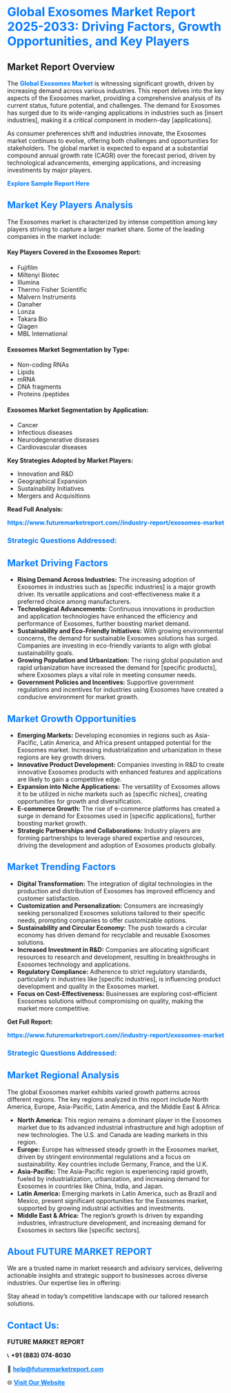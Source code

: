 <h1 style="color: #007BFF;">Global Exosomes Market Report 2025-2033: Driving Factors, Growth Opportunities, and Key Players</h1>

<section id="overview">
<h2>Market Report Overview</h2>
<p>The <a href="https://www.futuremarketreport.com//industry-report/exosomes-market" style="color: #007BFF; text-decoration: none;"><strong>Global Exosomes Market</strong></a> is witnessing significant growth, driven by increasing demand across various industries. This report delves into the key aspects of the Exosomes market, providing a comprehensive analysis of its current status, future potential, and challenges. The demand for Exosomes has surged due to its wide-ranging applications in industries such as [insert industries], making it a critical component in modern-day [applications].</p>
<p>As consumer preferences shift and industries innovate, the Exosomes market continues to evolve, offering both challenges and opportunities for stakeholders. The global market is expected to expand at a substantial compound annual growth rate (CAGR) over the forecast period, driven by technological advancements, emerging applications, and increasing investments by major players.</p>
</section>

<section id="overview">
<p><a href="https://www.futuremarketreport.com//request-sample/reportId=82654" style="color: #007BFF; text-decoration: none;"><strong>Explore Sample Report Here</strong></a></p>
</section>

<section id="key-players">
<h2 style="color: #007BFF;">Market Key Players Analysis</h2>
<p>The Exosomes market is characterized by intense competition among key players striving to capture a larger market share. Some of the leading companies in the market include:</p>
<h4>Key Players Covered in the Exosomes Report:</h4>
<ul><li>Fujifilm</li><li>Miltenyi Biotec</li><li>Illumina</li><li>Thermo Fisher Scientific</li><li>Malvern Instruments</li><li>Danaher</li><li>Lonza</li><li>Takara Bio</li><li>Qiagen</li><li>MBL International</li></ul>
<h4>Exosomes Market Segmentation by Type:</h4>
<ul><li>Non-coding RNAs</li><li>Lipids</li><li>mRNA</li><li>DNA fragments</li><li>Proteins /peptides</li></ul>

<h4>Exosomes Market Segmentation by Application:</h4>
<ul><li>Cancer</li><li>Infectious diseases</li><li>Neurodegenerative diseases</li><li>Cardiovascular diseases</li></ul>
<p><strong>Key Strategies Adopted by Market Players:</strong></p>
<ul>
<li>Innovation and R&D</li>
<li>Geographical Expansion</li>
<li>Sustainability Initiatives</li>
<li>Mergers and Acquisitions</li>
</ul>
</section>

<section>
<p><strong>Read Full Analysis: </strong></p><a href="https://www.futuremarketreport.com//industry-report/exosomes-market" style="color: #007BFF; text-decoration: none;"><strong>https://www.futuremarketreport.com//industry-report/exosomes-market</strong></a>
<h3 style="color: #007BFF;">Strategic Questions Addressed:</h3>
</section>

<section id="driving-factors">
<h2 style="color: #007BFF;">Market Driving Factors</h2>
<ul>
<li><strong>Rising Demand Across Industries:</strong> The increasing adoption of Exosomes in industries such as [specific industries] is a major growth driver. Its versatile applications and cost-effectiveness make it a preferred choice among manufacturers.</li>
<li><strong>Technological Advancements:</strong> Continuous innovations in production and application technologies have enhanced the efficiency and performance of Exosomes, further boosting market demand.</li>
<li><strong>Sustainability and Eco-Friendly Initiatives:</strong> With growing environmental concerns, the demand for sustainable Exosomes solutions has surged. Companies are investing in eco-friendly variants to align with global sustainability goals.</li>
<li><strong>Growing Population and Urbanization:</strong> The rising global population and rapid urbanization have increased the demand for [specific products], where Exosomes plays a vital role in meeting consumer needs.</li>
<li><strong>Government Policies and Incentives:</strong> Supportive government regulations and incentives for industries using Exosomes have created a conducive environment for market growth.</li>
</ul>
</section>

<section id="growth-opportunities">
<h2 style="color: #007BFF;">Market Growth Opportunities</h2>
<ul>
<li><strong>Emerging Markets:</strong> Developing economies in regions such as Asia-Pacific, Latin America, and Africa present untapped potential for the Exosomes market. Increasing industrialization and urbanization in these regions are key growth drivers.</li>
<li><strong>Innovative Product Development:</strong> Companies investing in R&D to create innovative Exosomes products with enhanced features and applications are likely to gain a competitive edge.</li>
<li><strong>Expansion into Niche Applications:</strong> The versatility of Exosomes allows it to be utilized in niche markets such as [specific niches], creating opportunities for growth and diversification.</li>
<li><strong>E-commerce Growth:</strong> The rise of e-commerce platforms has created a surge in demand for Exosomes used in [specific applications], further boosting market growth.</li>
<li><strong>Strategic Partnerships and Collaborations:</strong> Industry players are forming partnerships to leverage shared expertise and resources, driving the development and adoption of Exosomes products globally.</li>
</ul>
</section>

<section id="trending-factors">
<h2 style="color: #007BFF;">Market Trending Factors</h2>
<ul>
<li><strong>Digital Transformation:</strong> The integration of digital technologies in the production and distribution of Exosomes has improved efficiency and customer satisfaction.</li>
<li><strong>Customization and Personalization:</strong> Consumers are increasingly seeking personalized Exosomes solutions tailored to their specific needs, prompting companies to offer customizable options.</li>
<li><strong>Sustainability and Circular Economy:</strong> The push towards a circular economy has driven demand for recyclable and reusable Exosomes solutions.</li>
<li><strong>Increased Investment in R&D:</strong> Companies are allocating significant resources to research and development, resulting in breakthroughs in Exosomes technology and applications.</li>
<li><strong>Regulatory Compliance:</strong> Adherence to strict regulatory standards, particularly in industries like [specific industries], is influencing product development and quality in the Exosomes market.</li>
<li><strong>Focus on Cost-Effectiveness:</strong> Businesses are exploring cost-efficient Exosomes solutions without compromising on quality, making the market more competitive.</li>
</ul>
</section>

<section>
<p><strong>Get Full Report: </strong></p><a href="https://www.futuremarketreport.com//industry-report/exosomes-market" style="color: #007BFF; text-decoration: none;"><strong>https://www.futuremarketreport.com//industry-report/exosomes-market</strong></a>
<h3 style="color: #007BFF;">Strategic Questions Addressed:</h3>
</section>


<section id="regional-analysis">
<h2 style="color: #007BFF;">Market Regional Analysis</h2>
<p>The global Exosomes market exhibits varied growth patterns across different regions. The key regions analyzed in this report include North America, Europe, Asia-Pacific, Latin America, and the Middle East & Africa:</p>
<ul>
<li><strong>North America:</strong> This region remains a dominant player in the Exosomes market due to its advanced industrial infrastructure and high adoption of new technologies. The U.S. and Canada are leading markets in this region.</li>
<li><strong>Europe:</strong> Europe has witnessed steady growth in the Exosomes market, driven by stringent environmental regulations and a focus on sustainability. Key countries include Germany, France, and the U.K.</li>
<li><strong>Asia-Pacific:</strong> The Asia-Pacific region is experiencing rapid growth, fueled by industrialization, urbanization, and increasing demand for Exosomes in countries like China, India, and Japan.</li>
<li><strong>Latin America:</strong> Emerging markets in Latin America, such as Brazil and Mexico, present significant opportunities for the Exosomes market, supported by growing industrial activities and investments.</li>
<li><strong>Middle East & Africa:</strong> The region’s growth is driven by expanding industries, infrastructure development, and increasing demand for Exosomes in sectors like [specific sectors].</li>
</ul>
</section>

<footer>
<h2 style="color: #007BFF;">About FUTURE MARKET REPORT</h2>
<p>We are a trusted name in market research and advisory services, delivering actionable insights and strategic support to businesses across diverse industries. Our expertise lies in offering:</p>

<p>Stay ahead in today’s competitive landscape with our tailored research solutions.</p>

<h2 style="color: #007BFF;">Contact Us:</h2>
<p><strong>FUTURE MARKET REPORT</strong></p>
<p>📞 <strong>+91 (883) 074-8030</strong></p>
<p>📧 <strong><a href="mailto:help@futuremarketreport.com" style="color: #007BFF;">help@futuremarketreport.com</a></strong></p>
<p>🌐 <strong><a href="https://www.futuremarketreport.com/" style="color: #007BFF;">Visit Our Website</a></strong></p>
</footer>